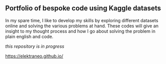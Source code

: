 ## Portfolio of bespoke code using Kaggle datasets

In my spare time, I like to develop my skills by exploring different datasets online and solving the various problems at hand. These codes will give an insight to my thought process and how I go about solving the problem in plain english and code. 

*this repository is in progress*

https://elektraneo.github.io/
